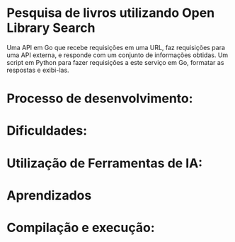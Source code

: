 # Pesquisa de livros utilizando Open Library Search
Uma API em Go que recebe requisições em uma URL, faz requisições para uma API externa, e responde com um conjunto de informações obtidas.
Um script em Python para fazer requisições a este serviço em Go, formatar as respostas e exibi-las.

# Processo de desenvolvimento:

# Dificuldades:

# Utilização de Ferramentas de IA:

# Aprendizados

# Compilação e execução:
